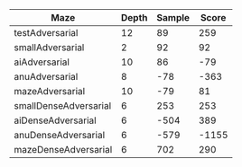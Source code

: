 | Maze                  | Depth | Sample|Score|
| --------------------- | ----- | ----- |-----|
| testAdversarial       | 12    | 89    |259  |
| smallAdversarial      | 2     | 92    |92   |
| aiAdversarial         | 10    | 86    |-79  |
| anuAdversarial        | 8     | -78   |-363 |
| mazeAdversarial       | 10    | -79   |81   |
| smallDenseAdversarial | 6     | 253   |253  |
| aiDenseAdversarial    | 6     | -504  |389  |
| anuDenseAdversarial   | 6     | -579  |-1155|
| mazeDenseAdversarial  | 6     | 702   |290  |
